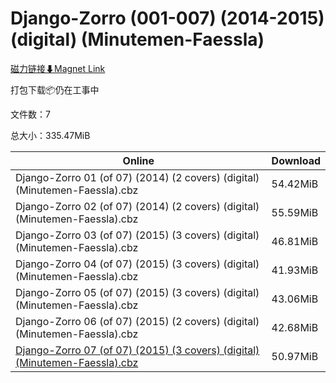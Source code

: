 # Django-Zorro (001-007) (2014-2015) (digital) (Minutemen-Faessla)

[磁力链接⬇Magnet Link](magnet:?xt=urn:btih:2d95d65bf9359a997423ba8cff82a996a5a7dc15&dn=Django-Zorro%20%28001-007%29%20%282014-2015%29%20%28digital%29%20%28Minutemen-Faessla%29)

打包下载📦仍在工事中

文件数：7

总大小：335.47MiB

Online | Download
--- | ---
Django-Zorro 01 (of 07) (2014) (2 covers) (digital) (Minutemen-Faessla).cbz | 54.42MiB
Django-Zorro 02 (of 07) (2014) (2 covers) (digital) (Minutemen-Faessla).cbz | 55.59MiB
Django-Zorro 03 (of 07) (2015) (3 covers) (digital) (Minutemen-Faessla).cbz | 46.81MiB
Django-Zorro 04 (of 07) (2015) (3 covers) (digital) (Minutemen-Faessla).cbz | 41.93MiB
Django-Zorro 05 (of 07) (2015) (3 covers) (digital) (Minutemen-Faessla).cbz | 43.06MiB
Django-Zorro 06 (of 07) (2015) (2 covers) (digital) (Minutemen-Faessla).cbz | 42.68MiB
[Django-Zorro 07 (of 07) (2015) (3 covers) (digital) (Minutemen-Faessla).cbz](https://github.com/alicewish/markdown/blob/master/comic/Django-Zorro-07-of-07-2015-3-covers-digital-Minutemen-Faessla-cbz.md) | 50.97MiB